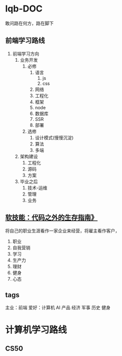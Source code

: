 # lqb-DOC

敢问路在何方，路在脚下

## 前端学习路线

1. 前端学习方向
   1. 业务开发
      1. 必修
         1. 语言
            1. js
            2. css
         2. 网络
         3. 工程化
         4. 框架
         5. node
         6. 数据库
         7. SSR
         8. 部署
      2. 选修
         1. 设计模式(慢慢沉淀)
         2. 算法
         3. 多端
   2. 架构建设
      1. 工程化
      2. 源码
      3. 方案
   3. 毕业之后
      1. 技术-运维
      2. 管理
      3. 业务

## [软技能：代码之外的生存指南》](https://www.bilibili.com/video/BV17TaHehEHt/?p=1&vd_source=256f425850fe1610865484b5e787ff8c)

将自己的职业生涯看作一家企业来经营，将雇主看作客户，

1. 职业
2. 自我营销
3. 学习
4. 生产力
5. 理财
6. 健身
7. 心态

## tags

主业：前端 爱好：计算机 AI 产品 经济 军事 历史 健身

# 计算机学习路线

## CS50